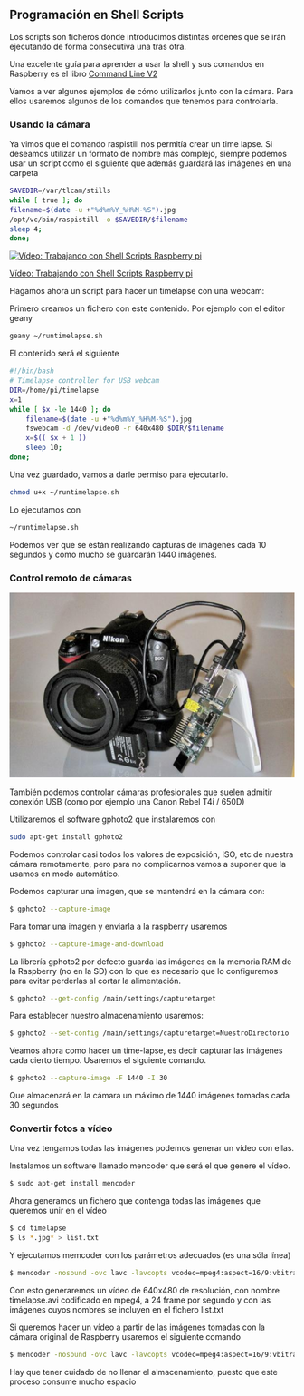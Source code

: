 ## Programación en Shell Scripts

Los scripts son ficheros donde introducimos distintas órdenes que se irán ejecutando de forma consecutiva una tras otra.

Una excelente guía para aprender a usar la shell y sus comandos en Raspberry es el libro [Command Line V2](https://magpi.raspberrypi.com/books/command-line-second-edition)

Vamos a ver algunos ejemplos de cómo utilizarlos junto con la cámara. Para ellos usaremos algunos de los comandos que tenemos para controlarla.

### Usando la cámara

Ya vimos que el comando raspistill nos permitía crear un time lapse. Si deseamos utilizar un formato de nombre más complejo, siempre podemos usar un script como el siguiente que además guardará las imágenes en una carpeta


```sh
SAVEDIR=/var/tlcam/stills
while [ true ]; do
filename=$(date -u +"%d%m%Y_%H%M-%S").jpg
/opt/vc/bin/raspistill -o $SAVEDIR/$filename
sleep 4;
done;
```

[![Vídeo: Trabajando con Shell  Scripts Raspberry pi](https://img.youtube.com/vi/L5HfjbKyth0/0.jpg)](https://youtu.be/L5HfjbKyth0)


[Vídeo: Trabajando con Shell  Scripts Raspberry pi](https://youtu.be/L5HfjbKyth0)

Hagamos ahora un script para hacer un timelapse con una webcam:

Primero creamos un fichero con este contenido. Por ejemplo con el editor geany

```sh
geany ~/runtimelapse.sh 
``` 

El contenido será el siguiente

```sh
#!/bin/bash
# Timelapse controller for USB webcam
DIR=/home/pi/timelapse
x=1
while [ $x -le 1440 ]; do
	filename=$(date -u +"%d%m%Y_%H%M-%S").jpg
	fswebcam -d /dev/video0 -r 640x480 $DIR/$filename
	x=$(( $x + 1 ))
	sleep 10;
done;
```

Una vez guardado, vamos a darle permiso para ejecutarlo.

```sh
chmod u+x ~/runtimelapse.sh
```

Lo ejecutamos con
```sh
~/runtimelapse.sh
```

Podemos ver que se están realizando capturas de imágenes cada 10 segundos y como mucho se guardarán 1440 imágenes.

### Control remoto de cámaras

![Controlando una cámara profesional](./images/camaraPro.png)

También podemos controlar cámaras profesionales que suelen admitir conexión USB (como por ejemplo una Canon Rebel T4i / 650D)

Utilizaremos el software gphoto2 que  instalaremos con

```sh
sudo apt-get install gphoto2
```

Podemos controlar casi todos los valores de exposición, ISO, etc de nuestra cámara remotamente, pero para no complicarnos vamos a suponer que la usamos en modo automático.

Podemos capturar una imagen, que se mantendrá en la cámara con:

```sh
$ gphoto2 --capture-image
```

Para tomar una imagen y enviarla a la raspberry usaremos

```sh
$ gphoto2 --capture-image-and-download
```

La librería gphoto2 por defecto guarda las imágenes en la memoria RAM de la Raspberry (no en la SD) con lo que es necesario que lo configuremos para evitar perderlas al cortar la alimentación.

```sh
$ gphoto2 --get-config /main/settings/capturetarget
```

Para establecer nuestro almacenamiento usaremos:

```sh
$ gphoto2 --set-config /main/settings/capturetarget=NuestroDirectorio
```

Veamos ahora como hacer un time-lapse, es decir capturar las imágenes cada
cierto tiempo. Usaremos el siguiente comando.

```sh
$ gphoto2 --capture-image -F 1440 -I 30
```

Que almacenará en la cámara un máximo de 1440 imágenes tomadas cada 30
segundos

### Convertir fotos a vídeo

Una vez tengamos todas las imágenes podemos generar un vídeo con ellas.

Instalamos un software llamado mencoder que será el que genere el vídeo.

```sh
$ sudo apt-get install mencoder
```

 Ahora generamos un fichero que contenga todas las imágenes que queremos unir en el vídeo

```sh
$ cd timelapse
$ ls *.jpg* > list.txt
```


Y ejecutamos memcoder con los parámetros adecuados (es una sóla línea)

```sh
$ mencoder -nosound -ovc lavc -lavcopts vcodec=mpeg4:aspect=16/9:vbitrate=8000000 -vf scale=640:480 -o timelapse.avi -mf type=jpeg:fps=24 mf://@list.txt
```

Con esto generaremos un vídeo de 640x480 de resolución, con nombre timelapse.avi codificado en mpeg4, a 24 frame por segundo y con las imágenes cuyos nombres se incluyen en el fichero list.txt

Si queremos hacer un vídeo a partir de las imágenes tomadas con la cámara original de Raspberry usaremos el siguiente comando

```sh
$ mencoder -nosound -ovc lavc -lavcopts vcodec=mpeg4:aspect=16/9:vbitrate=8000000 -vf scale=1920:1080 -o tlcam.avi -mf type=jpeg:fps=24 mf://list.txt
```

Hay que tener cuidado de no llenar el almacenamiento, puesto que este proceso consume mucho espacio

